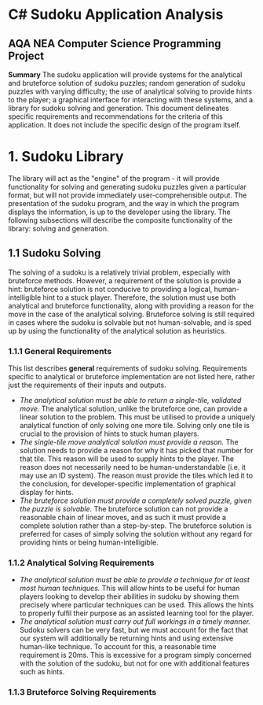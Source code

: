 # C# Sudoku Application Analysis
## AQA NEA Computer Science Programming Project

**Summary** The sudoku application will provide systems for the analytical and bruteforce solution of sudoku puzzles; random generation of sudoku puzzles with varying difficulty; the use of analytical solving to provide hints to the player; a graphical interface for interacting with these systems, and a library for sudoku solving and generation. This document delineates specific requirements and recommendations for the criteria of this application. It does not include the specific design of the program itself.

# 1. Sudoku Library

The library will act as the "engine" of the program - it will provide functionality for solving and generating sudoku puzzles given a particular format, but will not provide immediately user-comprehensible output. The presentation of the sudoku program, and the way in which the program displays the information, is up to the developer using the library. The following subsections will describe the composite functionality of the library: solving and generation. 

## 1.1 Sudoku Solving

The solving of a sudoku is a relatively trivial problem, especially with bruteforce methods. However, a requirement of the solution is provide a hint: bruteforce solution is not conducive to providing a logical, human-intelligible hint to a stuck player. Therefore, the solution must use both analytical and bruteforce functionality, along with providing a reason for the move in the case of the analytical solving. Bruteforce solving is still required in cases where the sudoku is solvable but not human-solvable, and is sped up by using the functionality of the analytical solution as heuristics.

### 1.1.1 General Requirements

This list describes **general** requirements of sudoku solving. Requirements specific to analytical or bruteforce implementation are not listed here, rather just the requirements of their inputs and outputs.

- *The analytical solution must be able to return a single-tile, validated move.* The analytical solution, unlike the bruteforce one, can provide a linear solution to the problem. This must be utilised to provide a uniquely analytical function of only solving one more tile. Solving only one tile is crucial to the provision of hints to stuck human players.
- *The single-tile move analytical solution must provide a reason.* The solution needs to provide a reason for why it has picked that number for that tile. This reason will be used to supply hints to the player. The reason does not necessarily need to be human-understandable (i.e. it may use an ID system). The reason must provide the tiles which led it to the conclusion, for developer-specific implementation of graphical display for hints.
- *The bruteforce solution must provide a completely solved puzzle, given the puzzle is solvable.* The bruteforce solution can not provide a reasonable chain of linear moves, and as such it must provide a complete solution rather than a step-by-step. The bruteforce solution is preferred for cases of simply solving the solution without any regard for providing hints or being human-intelligible.

### 1.1.2 Analytical Solving Requirements

- *The analytical solution must be able to provide a technique for at least most human techniques.* This will allow hints to be useful for human players looking to develop their abilities in sudoku by showing them precisely where particular techniques can be used. This allows the hints to properly fulfil their purpose as an assisted learning tool for the player.
- *The analytical solution must carry out full workings in a timely manner.* Sudoku solvers can be very fast, but we must account for the fact that our system will additionally be returning hints and using extensive human-like technique. To account for this, a reasonable time requirement is 20ms. This is excessive for a program simply concerned with the solution of the sudoku, but not for one with additional features such as hints.

### 1.1.3 Bruteforce Solving Requirements
